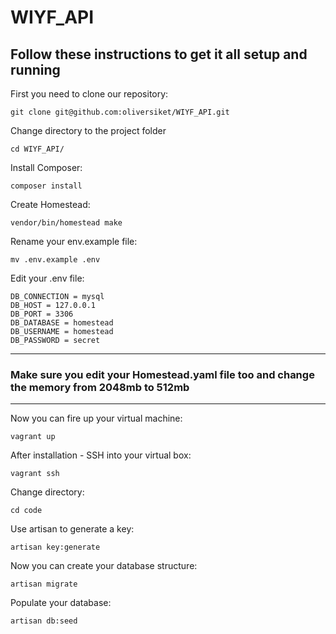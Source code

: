 # WIYF_API

## Follow these instructions to get it all setup and running

First you need to clone our repository:

```
git clone git@github.com:oliversiket/WIYF_API.git
```

Change directory to the project folder

```
cd WIYF_API/
```

Install Composer:

```
composer install
```

Create Homestead:

```
vendor/bin/homestead make
```

Rename your env.example file:
```
mv .env.example .env
```
Edit your .env file:
```
DB_CONNECTION = mysql
DB_HOST = 127.0.0.1
DB_PORT = 3306
DB_DATABASE = homestead
DB_USERNAME = homestead
DB_PASSWORD = secret
```
---
### Make sure you edit your Homestead.yaml file too and change the memory from 2048mb to 512mb
---

Now you can fire up your virtual machine:

```
vagrant up
```
After installation - SSH into your virtual box:
```
vagrant ssh
```
Change directory:
```
cd code
```

Use artisan to generate a key:
```
artisan key:generate
```
Now you can create your database structure:
```
artisan migrate
```
Populate your database:
```
artisan db:seed
```